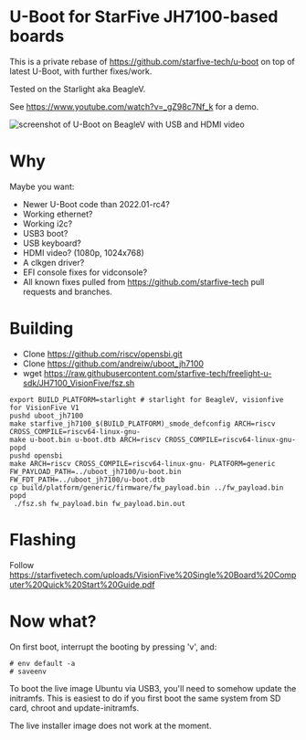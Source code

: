 U-Boot for StarFive JH7100-based boards
=======================================

This is a private rebase of https://github.com/starfive-tech/u-boot
on top of latest U-Boot, with further fixes/work.

Tested on the Starlight aka BeagleV.

See https://www.youtube.com/watch?v=_gZ98c7Nf_k for a demo.

![screenshot of U-Boot on BeagleV with USB and HDMI video](https://github.com/andreiw/uboot_jh7100/blob/rebase-2022-10-27/uboot_with_usb_and_video.jpg  "U-Boot with rich I/O on JH7100-based board")


Why
===

Maybe you want:
- Newer U-Boot code than 2022.01-rc4?
- Working ethernet?
- Working i2c?
- USB3 boot?
- USB keyboard?
- HDMI video? (1080p, 1024x768)
- A clkgen driver?
- EFI console fixes for vidconsole?
- All known fixes pulled from https://github.com/starfive-tech pull requests and branches.

 Building
========

- Clone https://github.com/riscv/opensbi.git
- Clone https://github.com/andreiw/uboot_jh7100
- wget https://raw.githubusercontent.com/starfive-tech/freelight-u-sdk/JH7100_VisionFive/fsz.sh

```
export BUILD_PLATFORM=starlight # starlight for BeagleV, visionfive for VisionFive V1
pushd uboot_jh7100
make starfive_jh7100_$(BUILD_PLATFORM)_smode_defconfig ARCH=riscv CROSS_COMPILE=riscv64-linux-gnu-
make u-boot.bin u-boot.dtb ARCH=riscv CROSS_COMPILE=riscv64-linux-gnu-
popd
pushd opensbi
make ARCH=riscv CROSS_COMPILE=riscv64-linux-gnu- PLATFORM=generic FW_PAYLOAD_PATH=../uboot_jh7100/u-boot.bin FW_FDT_PATH=../uboot_jh7100/u-boot.dtb
cp build/platform/generic/firmware/fw_payload.bin ../fw_payload.bin
popd
 ./fsz.sh fw_payload.bin fw_payload.bin.out
```

Flashing
========

Follow https://starfivetech.com/uploads/VisionFive%20Single%20Board%20Computer%20Quick%20Start%20Guide.pdf

Now what?
=========

On first boot, interrupt the booting by pressing 'v', and:
```
# env default -a
# saveenv
```

To boot the live image Ubuntu via USB3, you'll need to somehow update the initramfs. This is easiest to do if you first boot the same system from SD card, chroot and update-initramfs.

The live installer image does not work at the moment.
